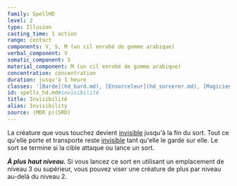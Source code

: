 ```yaml
---
family: SpellHD
level: 2
type: Illusion
casting_time: 1 action
range: contact
components: V, S, M (un cil enrobé de gomme arabique)
verbal_component: V
somatic_component: S
material_component: M (un cil enrobé de gomme arabique)
concentration: concentration
duration: jusqu'à 1 heure
classes: '[Barde](hd_bard.md), [Ensorceleur](hd_sorcerer.md), [Magicien](hd_wizard.md), [Ombrelame](hd_rogue_ombrelame.md), [Sorcier](hd_warlock.md)'
id: spells_hd.md#invisibilité
title: Invisibilité
alias: Invisibility
source: (MDR p)(SRD)
---
```


La créature que vous touchez devient [invisible](hd_conditions_invisible.md) jusqu'à la fin du sort. Tout ce qu'elle porte et transporte reste [invisible](hd_conditions_invisible.md) tant qu'elle le garde sur elle. Le sort se termine si la cible attaque ou lance un sort.

**_À plus haut niveau._** Si vous lancez ce sort en utilisant un emplacement de niveau 3 ou supérieur, vous pouvez viser une créature de plus par niveau au-delà du niveau 2.

